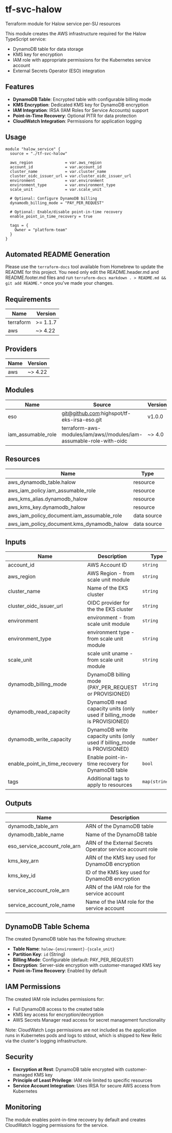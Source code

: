 # tf-svc-halow

Terraform module for Halow service per-SU resources

This module creates the AWS infrastructure required for the Halow TypeScript service:
- DynamoDB table for data storage
- KMS key for encryption
- IAM role with appropriate permissions for the Kubernetes service account
- External Secrets Operator (ESO) integration

## Features

- **DynamoDB Table**: Encrypted table with configurable billing mode
- **KMS Encryption**: Dedicated KMS key for DynamoDB encryption
- **IAM Integration**: IRSA (IAM Roles for Service Accounts) support
- **Point-in-Time Recovery**: Optional PITR for data protection
- **CloudWatch Integration**: Permissions for application logging

## Usage

```hcl
module "halow_service" {
  source = "./tf-svc-halow"
  
  aws_region              = var.aws_region
  account_id              = var.account_id
  cluster_name            = var.cluster_name
  cluster_oidc_issuer_url = var.cluster_oidc_issuer_url
  environment             = var.environment
  environment_type        = var.environment_type
  scale_unit              = var.scale_unit
  
  # Optional: Configure DynamoDB billing
  dynamodb_billing_mode = "PAY_PER_REQUEST"
  
  # Optional: Enable/disable point-in-time recovery
  enable_point_in_time_recovery = true
  
  tags = {
    Owner = "platform-team"
  }
}
```

## Automated README Generation

Please use the `terraform-docs` tool available from Homebrew to update the README for this
project. You need only edit the README.header.md and README.footer.md files and run
`terraform-docs markdown . > README.md && git add README.*` once you've made your changes.

## Requirements

| Name | Version |
|------|---------|
| terraform | >= 1.1.7 |
| aws | ~> 4.22 |

## Providers

| Name | Version |
|------|---------|
| aws | ~> 4.22 |

## Modules

| Name | Source | Version |
|------|--------|---------|
| eso | git@github.com:highspot/tf-eks-irsa-eso.git | v1.0.0 |
| iam_assumable_role | terraform-aws-modules/iam/aws//modules/iam-assumable-role-with-oidc | ~> 4.0 |

## Resources

| Name | Type |
|------|------|
| aws_dynamodb_table.halow | resource |
| aws_iam_policy.iam_assumable_role | resource |
| aws_kms_alias.dynamodb_halow | resource |
| aws_kms_key.dynamodb_halow | resource |
| aws_iam_policy_document.iam_assumable_role | data source |
| aws_iam_policy_document.kms_dynamodb_halow | data source |

## Inputs

| Name | Description | Type | Default | Required |
|------|-------------|------|---------|:--------:|
| account_id | AWS Account ID | `string` | n/a | yes |
| aws_region | AWS Region - from scale unit module | `string` | n/a | yes |
| cluster_name | Name of the EKS cluster | `string` | n/a | yes |
| cluster_oidc_issuer_url | OIDC provider for the the EKS cluster | `string` | n/a | yes |
| environment | environment - from scale unit module | `string` | n/a | yes |
| environment_type | environment type - from scale unit module | `string` | n/a | yes |
| scale_unit | scale unit uname - from scale unit module | `string` | n/a | yes |
| dynamodb_billing_mode | DynamoDB billing mode (PAY_PER_REQUEST or PROVISIONED) | `string` | `"PAY_PER_REQUEST"` | no |
| dynamodb_read_capacity | DynamoDB read capacity units (only used if billing_mode is PROVISIONED) | `number` | `null` | no |
| dynamodb_write_capacity | DynamoDB write capacity units (only used if billing_mode is PROVISIONED) | `number` | `null` | no |
| enable_point_in_time_recovery | Enable point-in-time recovery for DynamoDB table | `bool` | `true` | no |
| tags | Additional tags to apply to resources | `map(string)` | `{}` | no |

## Outputs

| Name | Description |
|------|-------------|
| dynamodb_table_arn | ARN of the DynamoDB table |
| dynamodb_table_name | Name of the DynamoDB table |
| eso_service_account_role_arn | ARN of the External Secrets Operator service account role |
| kms_key_arn | ARN of the KMS key used for DynamoDB encryption |
| kms_key_id | ID of the KMS key used for DynamoDB encryption |
| service_account_role_arn | ARN of the IAM role for the service account |
| service_account_role_name | Name of the IAM role for the service account |

## DynamoDB Table Schema

The created DynamoDB table has the following structure:

- **Table Name**: `halow-{environment}-{scale_unit}`
- **Partition Key**: `id` (String)
- **Billing Mode**: Configurable (default: PAY_PER_REQUEST)
- **Encryption**: Server-side encryption with customer-managed KMS key
- **Point-in-Time Recovery**: Enabled by default

## IAM Permissions

The created IAM role includes permissions for:

- Full DynamoDB access to the created table
- KMS key access for encryption/decryption
- AWS Secrets Manager read access for secret management functionality

Note: CloudWatch Logs permissions are not included as the application runs in Kubernetes pods and logs to stdout, which is shipped to New Relic via the cluster's logging infrastructure.

## Security

- **Encryption at Rest**: DynamoDB table encrypted with customer-managed KMS key
- **Principle of Least Privilege**: IAM role limited to specific resources
- **Service Account Integration**: Uses IRSA for secure AWS access from Kubernetes

## Monitoring

The module enables point-in-time recovery by default and creates CloudWatch logging permissions for the service.